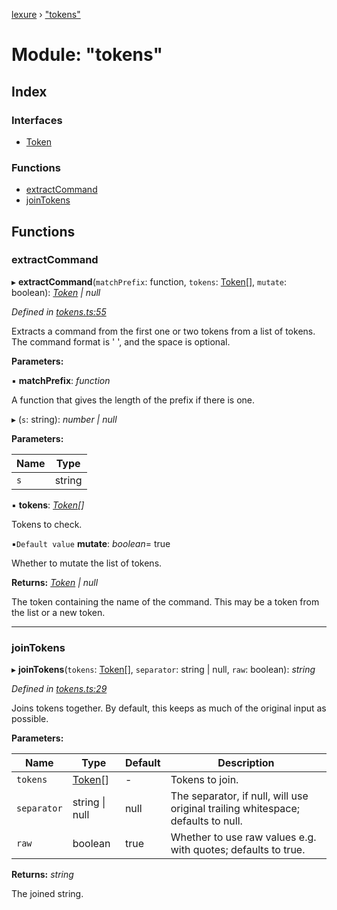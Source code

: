 [lexure](../README.md) › ["tokens"](_tokens_.md)

# Module: "tokens"

## Index

### Interfaces

* [Token](../interfaces/_tokens_.token.md)

### Functions

* [extractCommand](_tokens_.md#extractcommand)
* [joinTokens](_tokens_.md#jointokens)

## Functions

###  extractCommand

▸ **extractCommand**(`matchPrefix`: function, `tokens`: [Token](../interfaces/_tokens_.token.md)[], `mutate`: boolean): *[Token](../interfaces/_tokens_.token.md) | null*

*Defined in [tokens.ts:55](https://github.com/1Computer1/lexure/blob/5f4fd4c/src/tokens.ts#L55)*

Extracts a command from the first one or two tokens from a list of tokens.
The command format is '<prefix> <command>', and the space is optional.

**Parameters:**

▪ **matchPrefix**: *function*

A function that gives the length of the prefix if there is one.

▸ (`s`: string): *number | null*

**Parameters:**

Name | Type |
------ | ------ |
`s` | string |

▪ **tokens**: *[Token](../interfaces/_tokens_.token.md)[]*

Tokens to check.

▪`Default value`  **mutate**: *boolean*= true

Whether to mutate the list of tokens.

**Returns:** *[Token](../interfaces/_tokens_.token.md) | null*

The token containing the name of the command.
This may be a token from the list or a new token.

___

###  joinTokens

▸ **joinTokens**(`tokens`: [Token](../interfaces/_tokens_.token.md)[], `separator`: string | null, `raw`: boolean): *string*

*Defined in [tokens.ts:29](https://github.com/1Computer1/lexure/blob/5f4fd4c/src/tokens.ts#L29)*

Joins tokens together.
By default, this keeps as much of the original input as possible.

**Parameters:**

Name | Type | Default | Description |
------ | ------ | ------ | ------ |
`tokens` | [Token](../interfaces/_tokens_.token.md)[] | - | Tokens to join. |
`separator` | string &#124; null | null | The separator, if null, will use original trailing whitespace; defaults to null. |
`raw` | boolean | true | Whether to use raw values e.g. with quotes; defaults to true. |

**Returns:** *string*

The joined string.
